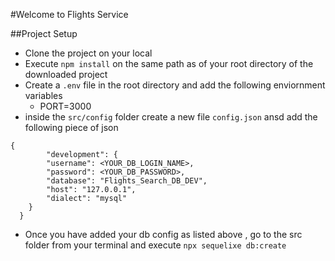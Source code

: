#Welcome to Flights Service

##Project Setup
- Clone the project on your local
- Execute `npm install` on the same path as of your root directory of the downloaded project
- Create a `.env` file in the root directory and add the following enviornment variables 
    - PORT=3000
- inside the `src/config` folder create a new file `config.json` ansd add the following piece of json

```
{
        "development": {
        "username": <YOUR_DB_LOGIN_NAME>,
        "password": <YOUR_DB_PASSWORD>,
        "database": "Flights_Search_DB_DEV",
        "host": "127.0.0.1",
        "dialect": "mysql"
    }
  }

```
- Once you have added your db config as listed above , go to the src folder from your terminal and execute `npx sequelixe db:create`